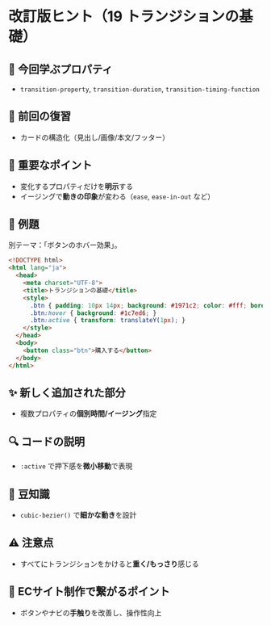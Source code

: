 # 改訂版ヒント（19 トランジションの基礎）

## 🧩 今回学ぶプロパティ
- `transition-property`, `transition-duration`, `transition-timing-function`

## 🔁 前回の復習
- カードの構造化（見出し/画像/本文/フッター）

## 📌 重要なポイント
- 変化するプロパティだけを**明示**する
- イージングで**動きの印象**が変わる（`ease`, `ease-in-out` など）

## 🧪 例題
別テーマ：「ボタンのホバー効果」。

```html
<!DOCTYPE html>
<html lang="ja">
  <head>
    <meta charset="UTF-8">
    <title>トランジションの基礎</title>
    <style>
      .btn { padding: 10px 14px; background: #1971c2; color: #fff; border-radius: 6px; transition: background-color .25s ease, transform .15s ease; }
      .btn:hover { background: #1c7ed6; }
      .btn:active { transform: translateY(1px); }
    </style>
  </head>
  <body>
    <button class="btn">購入する</button>
  </body>
</html>
```

## ✨ 新しく追加された部分
- 複数プロパティの**個別時間/イージング**指定

## 🔍 コードの説明
- `:active` で押下感を**微小移動**で表現

## 📖 豆知識
- `cubic-bezier()` で**細かな動き**を設計

## ⚠️ 注意点
- すべてにトランジションをかけると**重く/もっさり**感じる

## 🛒 ECサイト制作で繋がるポイント
- ボタンやナビの**手触り**を改善し、操作性向上